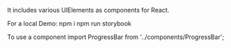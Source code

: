 It includes various UIElements as components for React.

For a local Demo: 
npm i
npm run storybook

To use a component
import ProgressBar from '../components/ProgressBar';